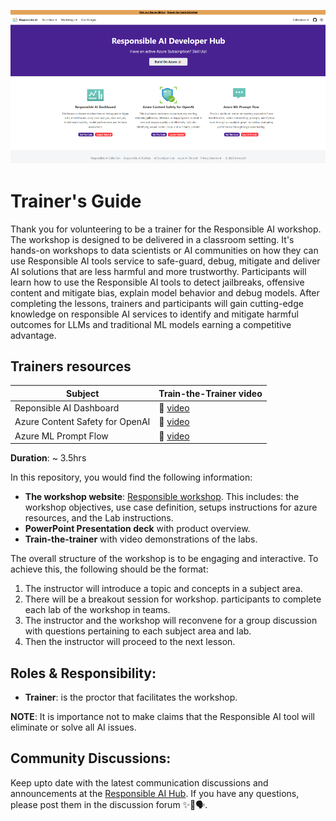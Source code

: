 ![](/img/cover.png)

# Trainer's Guide

Thank you for volunteering to be a trainer for the Responsible AI workshop. The workshop is designed to be delivered in a classroom setting.  It's hands-on workshops to data scientists or AI communities on how they can use Responsible AI tools service to safe-guard, debug, mitigate and deliver AI solutions that are less harmful and more trustworthy.  Participants will learn how to use the Responsible AI tools to detect jailbreaks, offensive content and mitigate bias, explain model behavior and debug models.   After completing the lessons, trainers and participants will gain cutting-edge knowledge on responsible AI services to identify and mitigate harmful outcomes for LLMs and traditional ML models earning a competitive advantage.

## Trainers resources

| Subject  | Train-the-Trainer video |
| ------------- | ------------- |
| Reponsible AI Dashboard  | 🎥 [video](https://aka.ms/rai-hub/raidashboard-module-walkthrough) |
| Azure Content Safety for OpenAI  | 🎥 [video](https://aka.ms/rai-hub/content-safety-trainer-guide)  |
| Azure ML Prompt Flow  | 🎥 [video](https://aka.ms/rai-hub/prompt-flow-trainer-guide)   |


**Duration**:  ~ 3.5hrs

In this repository, you would find the following information:

- **The workshop website**: [Responsible workshop](https://rai-hub/website).   This includes: the workshop objectives, use case definition, setups instructions for azure resources, and the Lab instructions.
- **PowerPoint Presentation deck** with product overview.
- **Train-the-trainer** with video demonstrations of the labs. 

The overall structure of the workshop is to be engaging and interactive.  To achieve this, the following should be the format:

1. The instructor will introduce a topic and concepts in a subject area.
2. There will be a breakout session for workshop. participants to complete each lab of the workshop in teams.
3. The instructor and the workshop will reconvene for a group discussion with questions pertaining to each subject area and lab.
4. Then the instructor will proceed to the next lesson.

## Roles & Responsibility:

- **Trainer**: is the proctor that facilitates the workshop.
  
**NOTE**:  It is importance not to make claims that the Responsible AI tool will eliminate or solve all AI issues.

## Community Discussions:

Keep upto date with the latest communication discussions and announcements at the [Responsible AI Hub](https://github.com/Azure/responsible-ai-hub/discussions).  If you have any questions, please post them in the discussion forum ✨📣🗣️.

